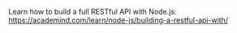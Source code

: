 Learn how to build a full RESTful API with Node.js: https://academind.com/learn/node-js/building-a-restful-api-with/
